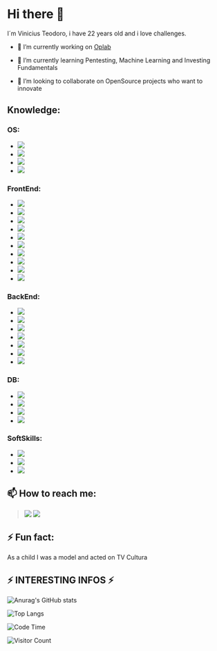 # Hi there 👋

I´m Vinicius Teodoro, i have 22 years old and i love challenges.

- 🔭 I’m currently working on <a href="https://www.oplab.com.br">Oplab</a>

- 🌱 I’m currently learning Pentesting, Machine Learning and Investing Fundamentals

- 👯 I’m looking to collaborate on OpenSource projects who want to innovate

## Knowledge: </br>
 ### **OS**: </br>
   - ![](https://img.shields.io/badge/Ubuntu-E95420?style=for-the-badge&logo=ubuntu&logoColor=white) 
   - ![](https://img.shields.io/badge/Windows-0078D6?style=for-the-badge&logo=windows&logoColor=white)  
   - ![](https://img.shields.io/badge/Android-3DDC84?style=for-the-badge&logo=android&logoColor=white)
   - ![](https://img.shields.io/badge/iOS-000000?style=for-the-badge&logo=ios&logoColor=white) </br>

 ### **FrontEnd**: </br>
   - ![](https://img.shields.io/badge/HTML5-E34F26?style=for-the-badge&logo=html5&logoColor=white) 
   - ![](https://img.shields.io/badge/CSS3-1572B6?style=for-the-badge&logo=css3&logoColor=white)     
   - ![](https://img.shields.io/badge/CSS-239120?&style=for-the-badge&logo=css3&logoColor=white) 
   - ![](https://img.shields.io/badge/JavaScript-323330?style=for-the-badge&logo=javascript&logoColor=F7DF1E)   
   - ![](https://img.shields.io/badge/Material--UI-0081CB?style=for-the-badge&logo=material-ui&logoColor=white)    
   - ![](https://img.shields.io/badge/React-20232A?style=for-the-badge&logo=react&logoColor=61DAFB)    
   - ![](https://img.shields.io/badge/React_Native-20232A?style=for-the-badge&logo=react&logoColor=61DAFB)   
   - ![](https://img.shields.io/badge/Redux-593D88?style=for-the-badge&logo=redux&logoColor=white)  
   - ![](https://img.shields.io/badge/React_Router-CA4245?style=for-the-badge&logo=react-router&logoColor=white)  
   - ![](https://img.shields.io/badge/Django-092E20?style=for-the-badge&logo=django&logoColor=white)</br>

### **BackEnd**: </br>
   - ![](https://img.shields.io/badge/Python-3776AB?style=for-the-badge&logo=python&logoColor=white) 
   - ![](https://img.shields.io/badge/Java-ED8B00?style=for-the-badge&logo=java&logoColor=white) 
   - ![](https://img.shields.io/badge/Ruby-CC342D?style=for-the-badge&logo=ruby&logoColor=white) 
   - ![](https://img.shields.io/badge/Elixir-4B275F?style=for-the-badge&logo=elixir&logoColor=white)  
   - ![](https://img.shields.io/badge/Ruby_on_Rails-CC0000?style=for-the-badge&logo=ruby-on-rails&logoColor=white)  
   - ![](https://img.shields.io/badge/Node.js-43853D?style=for-the-badge&logo=node.js&logoColor=white)  
   - ![](https://img.shields.io/badge/Flask-000000?style=for-the-badge&logo=flask&logoColor=white) </br>

### **DB**: </br> 
   - ![](https://img.shields.io/badge/MySQL-00000F?style=for-the-badge&logo=mysql&logoColor=white)  
   - ![](https://img.shields.io/badge/PostgreSQL-316192?style=for-the-badge&logo=postgresql&logoColor=white)  
   - ![](https://img.shields.io/badge/MongoDB-4EA94B?style=for-the-badge&logo=mongodb&logoColor=white)   
   - ![](https://img.shields.io/badge/SQLite-07405E?style=for-the-badge&logo=sqlite&logoColor=white) 

### **SoftSkills**: </br> 
   - ![](	https://img.shields.io/badge/Shell_Script-121011?style=for-the-badge&logo=gnu-bash&logoColor=white)   
   - ![](https://img.shields.io/badge/Visual_Studio_Code-0078D4?style=for-the-badge&logo=visual%20studio%20code&logoColor=white)   
   - ![](https://img.shields.io/badge/Microsoft_Office-D83B01?style=for-the-badge&logo=microsoft-office&logoColor=white)  

## 📫 How to reach me: </br>
  ><a href="mailto:viniciusteodoro49@gmail.com">![](https://img.shields.io/badge/Gmail-D14836?style=for-the-badge&logo=gmail&logoColor=white)</a>
  ><a href="https://www.linkedin.com/in/viniciusteodorodeoliveira/">![](https://img.shields.io/badge/LinkedIn-0077B5?style=for-the-badge&logo=linkedin&logoColor=white)</a>

## ⚡ Fun fact:</br>
  As a child I was a model and acted on TV Cultura

## ⚡ INTERESTING INFOS ⚡
![Anurag's GitHub stats](https://github-readme-stats.vercel.app/api?username=ViniciusTeodoro&count_private=true&show_icons=true&theme=dark&hide_border=true)

![Top Langs](https://github-readme-stats.vercel.app/api/top-langs/?username=ViniciusTeodoro)

![Code Time](https://img.shields.io/endpoint?style=for-the-badge&url=https://codetime-api.datreks.com/badge/834?logoColor=white%26project=%26recentMS=0%26showProject=false)

![Visitor Count](https://profile-counter.glitch.me/{ViniciusTeodoro}/count.svg)

